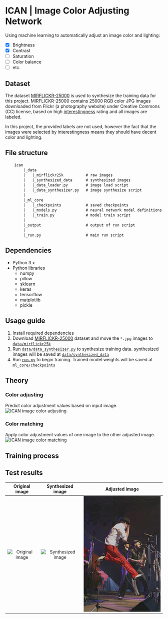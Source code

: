 # ICAN | Image Color Adjusting Network

Using machine learning to automatically adjust an image color and lighting:
- [x] Brightness
- [x] Contrast
- [ ] Saturation
- [ ] Color balance
- [ ] etc.

## Dataset
The dataset [MIRFLICKR-25000](https://press.liacs.nl/mirflickr/) is used to synthesize the training data for this project. MIRFLICKR-25000 contains 25000 RGB color JPG images downloaded from Flickr (a photography website) under Creative Commons (CC) license, based on high [interestingness](https://www.flickr.com/explore/interesting) rating and all images are labeled. 

In this project, the provided labels are not used, however the fact that the images were selected by interestingness means they should have decent color and lighting.

## File structure
```
    ican
        |_data
        |   |_mirflickr25k          # raw images
        |   |_synthesized_data      # synthesized images
        |   |_data_loader.py        # image load script
        |   |_data_synthesizer.py   # image synthesize script
        |
        |_ml_core
        |   |_checkpoints           # saved checkpoints
        |   |_models.py             # neural network model definitions
        |   |_train.py              # model train script
        |
        |_output                    # output of run script
        |
        |_run.py                    # main run script
```

## Dependencies
- Python 3.x
- Python libraries
    - numpy
    - pillow
    - sklearn
    - keras
    - tensorflow
    - matplotlib
    - pickle

## Usage guide
1. Install required dependencies
1. Download [MIRFLICKR-25000](https://press.liacs.nl/mirflickr/) dataset and move the `*.jpg` images to [`data/mirflickr25k`](data/mirflickr25k)
1. Run [`data/data_synthesizer.py`](data/data_synthesizer.py) to synthesize training data. synthesized images will be saved at [`data/synthesized_data`](data/synthesized_data)
1. Run [`run.py`](run.py) to begin training. Trained model weights will be saved at [`ml_core/checkpoints`](ml_core/checkpoints)

## Theory
### Color adjusting
Predict color adjustment values based on input image.
![ICAN image color adjusting](images/ican_adjust.png)
### Color matching
Apply color adjustment values of one image to the other adjusted image.
![ICAN image color matching](images/ican_match.png)

## Training process

## Test results
Original image | Synthesized image | Adjusted image
:---:|:---:|:---:
![Original image](data/mirflickr25k/im83.jpg)|![Synthesized image](data/synthesized_data/im83_b1.3802_c0.4381.jpg)|![Adjusted image](output/im83_adjusted.jpg)